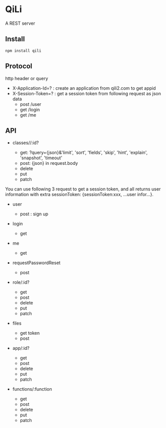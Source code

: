 QiLi
====

A REST server

Install
-------
<code>npm install qili</code>

Protocol
----
http header or query
* X-Application-Id=? : create an application from qili2.com to get appid
* X-Session-Token=? : get a session token from following request as json data
    * post /user
    * get /login
    * get /me


API
----
* classes/<collectionName>/:id?
    * get: ?query={json}&'limit', 'sort', 'fields', 'skip', 'hint', 'explain', 'snapshot', 'timeout'
    * post: {json} in request.body
    * delete
    * put
    * patch

You can use following 3 request to get a session token, and all returns user information with extra sessionToken: {sessionToken:xxx, ...user infor...}.
* user
    * post : sign up
* login
    * get
* me
    * get

* requestPasswordReset
    * post

* role/:id?
    * get
    * post
    * delete
    * put
    * patch

* files
    * get token
    * post

* app/:id?
    * get
    * post
    * delete
    * put
    * patch

* functions/:function
    * get
    * post
    * delete
    * put
    * patch
